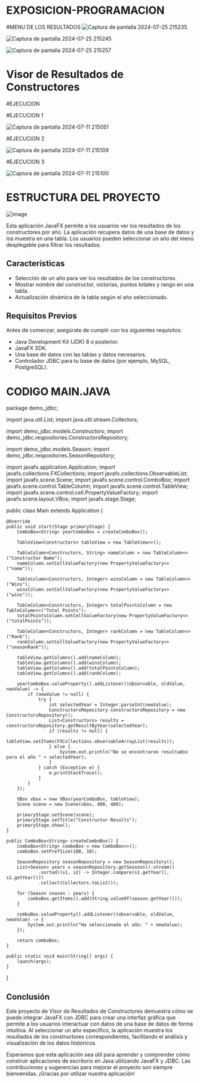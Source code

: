 # EXPOSICION-PROGRAMACION

#MENU DE LOS RESULTADOS 
![Captura de pantalla 2024-07-25 215235](https://github.com/user-attachments/assets/bef1cf73-1088-4354-9e48-4e3bf10fb47b)

![Captura de pantalla 2024-07-25 215245](https://github.com/user-attachments/assets/c973ae08-d611-4d78-9295-1b38b0246c7d)

![Captura de pantalla 2024-07-25 215257](https://github.com/user-attachments/assets/6c46bc1a-6ac2-4cf4-ba9c-b989e6e4f2ce)


# Visor de Resultados de Constructores

#EJECUCION 

#EJECUCION 1

![Captura de pantalla 2024-07-11 215051](https://github.com/user-attachments/assets/b0580256-4ef7-4955-88d8-a2cd4618d3e1)

#EJECUCION 2

![Captura de pantalla 2024-07-11 215109](https://github.com/user-attachments/assets/8587fb7b-75a2-44c1-a6bf-db00381f6055)

#EJECUCION 3

![Captura de pantalla 2024-07-11 215100](https://github.com/user-attachments/assets/747a7e75-4c80-4b93-b703-921dd797f3ab)


# ESTRUCTURA DEL PROYECTO 

![image](https://github.com/user-attachments/assets/d33d49e3-62dd-472d-a166-0beaa133342c)



Esta aplicación JavaFX permite a los usuarios ver los resultados de los constructores por año. La aplicación recupera datos de una base de datos y los muestra en una tabla. Los usuarios pueden seleccionar un año del menú desplegable para filtrar los resultados.

## Características

- Selección de un año para ver los resultados de los constructores.
- Mostrar nombre del constructor, victorias, puntos totales y rango en una tabla.
- Actualización dinámica de la tabla según el año seleccionado.

## Requisitos Previos

Antes de comenzar, asegúrate de cumplir con los siguientes requisitos:

- Java Development Kit (JDK) 8 o posterior.
- JavaFX SDK.
- Una base de datos con las tablas y datos necesarios.
- Controlador JDBC para tu base de datos (por ejemplo, MySQL, PostgreSQL).

# CODIGO MAIN.JAVA

package demo_jdbc;

import java.util.List;
import java.util.stream.Collectors;

import demo_jdbc.models.Constructors;
import demo_jdbc.respositories.ConstructorsRepository;

import demo_jdbc.models.Season;
import demo_jdbc.respositories.SeasonRepository;

import javafx.application.Application;
import javafx.collections.FXCollections;
import javafx.collections.ObservableList;
import javafx.scene.Scene;
import javafx.scene.control.ComboBox;
import javafx.scene.control.TableColumn;
import javafx.scene.control.TableView;
import javafx.scene.control.cell.PropertyValueFactory;
import javafx.scene.layout.VBox;
import javafx.stage.Stage;

public class Main extends Application {

    @Override
    public void start(Stage primaryStage) {
        ComboBox<String> yearComboBox = createComboBox();

        TableView<Constructors> tableView = new TableView<>();

        TableColumn<Constructors, String> nameColumn = new TableColumn<>("Constructor Name");
        nameColumn.setCellValueFactory(new PropertyValueFactory<>("name"));

        TableColumn<Constructors, Integer> winsColumn = new TableColumn<>("Wins");
        winsColumn.setCellValueFactory(new PropertyValueFactory<>("wins"));

        TableColumn<Constructors, Integer> totalPointsColumn = new TableColumn<>("Total Points");
        totalPointsColumn.setCellValueFactory(new PropertyValueFactory<>("totalPoints"));

        TableColumn<Constructors, Integer> rankColumn = new TableColumn<>("Rank");
        rankColumn.setCellValueFactory(new PropertyValueFactory<>("seasonRank"));

        tableView.getColumns().add(nameColumn);
        tableView.getColumns().add(winsColumn);
        tableView.getColumns().add(totalPointsColumn);
        tableView.getColumns().add(rankColumn);

        yearComboBox.valueProperty().addListener((observable, oldValue, newValue) -> {
            if (newValue != null) {
                try {
                    int selectedYear = Integer.parseInt(newValue);
                    ConstructorsRepository constructorsRepository = new ConstructorsRepository();
                    List<Constructors> results = constructorsRepository.getResultByYear(selectedYear);
                    if (results != null) {
                        tableView.setItems(FXCollections.observableArrayList(results));
                    } else {
                        System.out.println("No se encontraron resultados para el año " + selectedYear);
                    }
                } catch (Exception e) {
                    e.printStackTrace();
                }
            }
        });

        VBox vbox = new VBox(yearComboBox, tableView);
        Scene scene = new Scene(vbox, 400, 400);

        primaryStage.setScene(scene);
        primaryStage.setTitle("Constructor Results");
        primaryStage.show();
    }

    public ComboBox<String> createComboBox() {
        ComboBox<String> comboBox = new ComboBox<>();
        comboBox.setPrefSize(100, 10);

        SeasonRepository seasonRepository = new SeasonRepository();
        List<Season> years = seasonRepository.getSeasons().stream()
                .sorted((s1, s2) -> Integer.compare(s1.getYear(), s2.getYear()))
                .collect(Collectors.toList());

        for (Season season : years) {
            comboBox.getItems().add(String.valueOf(season.getYear()));
        }

        comboBox.valueProperty().addListener((observable, oldValue, newValue) -> {
            System.out.println("Ha seleccionado el año: " + newValue);
        });

        return comboBox;
    }

    public static void main(String[] args) {
        launch(args);
    }
}

## Conclusión

Este proyecto de Visor de Resultados de Constructores demuestra cómo se puede integrar JavaFX con JDBC para crear una interfaz gráfica que permite a los usuarios interactuar con datos de una base de datos de forma intuitiva. Al seleccionar un año específico, la aplicación muestra los resultados de los constructores correspondientes, facilitando el análisis y visualización de los datos históricos.

Esperamos que esta aplicación sea útil para aprender y comprender cómo construir aplicaciones de escritorio en Java utilizando JavaFX y JDBC. Las contribuciones y sugerencias para mejorar el proyecto son siempre bienvenidas. ¡Gracias por utilizar nuestra aplicación!


